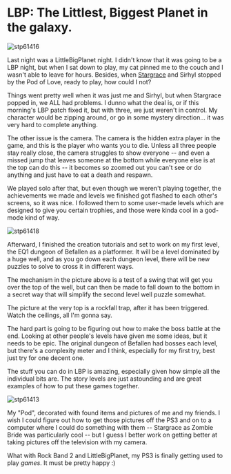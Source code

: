 # LBP: The Littlest, Biggest Planet in the galaxy.

![](http://westkarana.com/wp-content/uploads/2008/10/stp61416.jpg "stp61416")

Last night was a LittleBigPlanet night. I didn't know that it was going to be a LBP night, but when I sat down to play, my cat pinned me to the couch and I wasn't able to leave for hours. Besides, when [Stargrace](http://mmoquests.com) and Sirhyl stopped by the Pod of Love, ready to play, how could I not?

Things went pretty well when it was just me and Sirhyl, but when Stargrace popped in, we ALL had problems. I dunno what the deal is, or if this morning's LBP patch fixed it, but with three, we just weren't in control. My character would be zipping around, or go in some mystery direction... it was very hard to complete anything.

The other issue is the camera. The camera is the hidden extra player in the game, and this is the player who wants you to die. Unless all three people stay really close, the camera struggles to show everyone -- and even a missed jump that leaves someone at the bottom while everyone else is at the top can do this -- it becomes so zoomed out you can't see or do anything and just have to eat a death and respawn.

We played solo after that, but even though we weren't playing together, the achievements we made and levels we finished got flashed to each other's screens, so it was nice. I followed them to some user-made levels which are designed to give you certain trophies, and those were kinda cool in a god-mode kind of way.


![](http://westkarana.com/wp-content/uploads/2008/10/stp61418.jpg "stp61418")

Afterward, I finished the creation tutorials and set to work on my first level, the EQ1 dungeon of Befallen as a platformer. It will be a level dominated by a huge well, and as you go down each dungeon level, there will be new puzzles to solve to cross it in different ways.

The mechanism in the picture above is a test of a swing that will get you over the top of the well, but can then be made to fall down to the bottom in a secret way that will simplify the second level well puzzle somewhat.

The picture at the very top is a rockfall trap, after it has been triggered. Watch the ceilings, all I'm gonna say.

The hard part is going to be figuring out how to make the boss battle at the end. Looking at other people's levels have given me some ideas, but it needs to be epic. The original dungeon of Befallen had bosses each level, but there's a complexity meter and I think, especially for my first try, best just try for one decent one.

The stuff you can do in LBP is amazing, especially given how simple all the individual bits are. The story levels are just astounding and are great examples of how to put these games together.

![](http://westkarana.com/wp-content/uploads/2008/10/stp61413.jpg "stp61413")

My "Pod", decorated with found items and pictures of me and my friends. I wish I could figure out how to get those pictures off the PS3 and on to a computer where I could do something with them -- Stargrace as Zombie Bride was particularly cool -- but I guess I better work on getting better at taking pictures off the television with my camera.

What with Rock Band 2 and LittleBigPlanet, my PS3 is finally getting used to play *games*. It must be pretty happy :)

